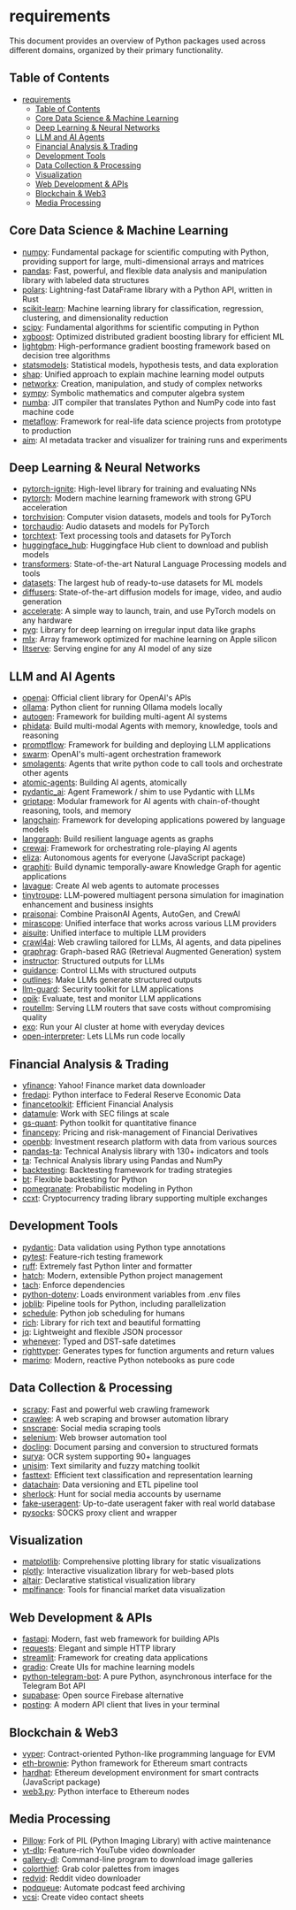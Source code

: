# requirements

This document provides an overview of Python packages used across different domains, organized by their primary functionality.

## Table of Contents

- [requirements](#requirements)
  - [Table of Contents](#table-of-contents)
  - [Core Data Science \& Machine Learning](#core-data-science--machine-learning)
  - [Deep Learning \& Neural Networks](#deep-learning--neural-networks)
  - [LLM and AI Agents](#llm-and-ai-agents)
  - [Financial Analysis \& Trading](#financial-analysis--trading)
  - [Development Tools](#development-tools)
  - [Data Collection \& Processing](#data-collection--processing)
  - [Visualization](#visualization)
  - [Web Development \& APIs](#web-development--apis)
  - [Blockchain \& Web3](#blockchain--web3)
  - [Media Processing](#media-processing)

## Core Data Science & Machine Learning

- [numpy](https://github.com/numpy/numpy): Fundamental package for scientific computing with Python, providing support for large, multi-dimensional arrays and matrices
- [pandas](https://github.com/pandas-dev/pandas): Fast, powerful, and flexible data analysis and manipulation library with labeled data structures
- [polars](https://github.com/pola-rs/polars): Lightning-fast DataFrame library with a Python API, written in Rust
- [scikit-learn](https://github.com/scikit-learn/scikit-learn): Machine learning library for classification, regression, clustering, and dimensionality reduction
- [scipy](https://github.com/scipy/scipy): Fundamental algorithms for scientific computing in Python
- [xgboost](https://github.com/dmlc/xgboost): Optimized distributed gradient boosting library for efficient ML
- [lightgbm](https://github.com/Microsoft/LightGBM): High-performance gradient boosting framework based on decision tree algorithms
- [statsmodels](https://github.com/statsmodels/statsmodels): Statistical models, hypothesis tests, and data exploration
- [shap](https://github.com/slundberg/shap): Unified approach to explain machine learning model outputs
- [networkx](https://github.com/networkx/networkx): Creation, manipulation, and study of complex networks
- [sympy](https://github.com/sympy/sympy): Symbolic mathematics and computer algebra system
- [numba](https://github.com/numba/numba): JIT compiler that translates Python and NumPy code into fast machine code
- [metaflow](https://github.com/Netflix/metaflow): Framework for real-life data science projects from prototype to production
- [aim](https://github.com/aimhubio/aim): AI metadata tracker and visualizer for training runs and experiments

## Deep Learning & Neural Networks

- [pytorch-ignite](https://github.com/pytorch/ignite): High-level library for training and evaluating NNs
- [pytorch](https://github.com/pytorch/pytorch): Modern machine learning framework with strong GPU acceleration
- [torchvision](https://github.com/pytorch/vision): Computer vision datasets, models and tools for PyTorch
- [torchaudio](https://github.com/pytorch/audio): Audio datasets and models for PyTorch
- [torchtext](https://github.com/pytorch/text): Text processing tools and datasets for PyTorch
- [huggingface_hub](https://github.com/huggingface/huggingface_hub): Huggingface Hub client to download and publish models
- [transformers](https://github.com/huggingface/transformers): State-of-the-art Natural Language Processing models and tools
- [datasets](https://github.com/huggingface/datasets): The largest hub of ready-to-use datasets for ML models
- [diffusers](https://github.com/huggingface/diffusers): State-of-the-art diffusion models for image, video, and audio generation
- [accelerate](https://github.com/huggingface/accelerate): A simple way to launch, train, and use PyTorch models on any hardware
- [pyg](https://github.com/pyg-team/pytorch_geometric): Library for deep learning on irregular input data like graphs
- [mlx](https://github.com/ml-explore/mlx): Array framework optimized for machine learning on Apple silicon
- [litserve](https://github.com/Lightning-AI/LitServe): Serving engine for any AI model of any size

## LLM and AI Agents

- [openai](https://github.com/openai/openai-python): Official client library for OpenAI's APIs
- [ollama](https://github.com/ollama/ollama-python): Python client for running Ollama models locally
- [autogen](https://github.com/microsoft/autogen): Framework for building multi-agent AI systems
- [phidata](https://github.com/phidatahq/phidata): Build multi-modal Agents with memory, knowledge, tools and reasoning
- [promptflow](https://github.com/microsoft/promptflow): Framework for building and deploying LLM applications
- [swarm](https://github.com/openai/swarm): OpenAI's multi-agent orchestration framework
- [smolagents](https://github.com/huggingface/smolagents): Agents that write python code to call tools and orchestrate other agents
- [atomic-agents](https://github.com/BrainBlend-AI/atomic-agents): Building AI agents, atomically
- [pydantic_ai](https://github.com/pydantic/pydantic-ai): Agent Framework / shim to use Pydantic with LLMs
- [griptape](https://github.com/griptape-ai/griptape): Modular framework for AI agents with chain-of-thought reasoning, tools, and memory
- [langchain](https://github.com/langchain-ai/langchain): Framework for developing applications powered by language models
- [langgraph](https://github.com/langchain-ai/langgraph): Build resilient language agents as graphs
- [crewai](https://github.com/crewaiinc/crewai): Framework for orchestrating role-playing AI agents
- [eliza](https://github.com/elizaOS/eliza): Autonomous agents for everyone (JavaScript package)
- [graphiti](https://github.com/getzep/graphiti): Build dynamic temporally-aware Knowledge Graph for agentic applications
- [lavague](https://github.com/lavague-ai/LaVague): Create AI web agents to automate processes
- [tinytroupe](https://github.com/microsoft/TinyTroupe): LLM-powered multiagent persona simulation for imagination enhancement and business insights
- [praisonai](https://github.com/MervinPraison/PraisonAI): Combine PraisonAI Agents, AutoGen, and CrewAI
- [mirascope](https://github.com/Mirascope/mirascope): Unified interface that works across various LLM providers
- [aisuite](https://github.com/andrewyng/aisuite): Unified interface to multiple LLM providers
- [crawl4ai](https://github.com/unclecode/crawl4ai): Web crawling tailored for LLMs, AI agents, and data pipelines
- [graphrag](https://github.com/microsoft/graphrag): Graph-based RAG (Retrieval Augmented Generation) system
- [instructor](https://github.com/instructor-ai/instructor): Structured outputs for LLMs
- [guidance](https://github.com/guidance-ai/guidance): Control LLMs with structured outputs
- [outlines](https://github.com/dottxt-ai/outlines): Make LLMs generate structured outputs
- [llm-guard](https://github.com/protectai/llm-guard): Security toolkit for LLM applications
- [opik](https://github.com/comet-ml/opik): Evaluate, test and monitor LLM applications
- [routellm](https://github.com/lm-sys/RouteLLM): Serving LLM routers that save costs without compromising quality
- [exo](https://github.com/exo-explore/exo): Run your AI cluster at home with everyday devices
- [open-interpreter](https://github.com/OpenInterpreter/open-interpreter): Lets LLMs run code locally

## Financial Analysis & Trading

- [yfinance](https://github.com/ranaroussi/yfinance): Yahoo! Finance market data downloader
- [fredapi](https://github.com/mortada/fredapi): Python interface to Federal Reserve Economic Data
- [financetoolkit](https://github.com/JerBouma/FinanceToolkit): Efficient Financial Analysis
- [datamule](https://github.com/john-friedman/datamule-python): Work with SEC filings at scale
- [gs-quant](https://github.com/goldmansachs/gs-quant): Python toolkit for quantitative finance
- [financepy](https://github.com/domokane/FinancePy): Pricing and risk-management of Financial Derivatives
- [openbb](https://github.com/OpenBB-finance/OpenBBTerminal): Investment research platform with data from various sources
- [pandas-ta](https://github.com/twopirllc/pandas-ta): Technical Analysis library with 130+ indicators and tools
- [ta](https://github.com/bukosabino/ta): Technical Analysis library using Pandas and NumPy
- [backtesting](https://github.com/kernc/backtesting.py): Backtesting framework for trading strategies
- [bt](https://github.com/pmorissette/bt): Flexible backtesting for Python
- [pomegranate](https://github.com/jmschrei/pomegranate): Probabilistic modeling in Python
- [ccxt](https://github.com/ccxt/ccxt): Cryptocurrency trading library supporting multiple exchanges

## Development Tools

- [pydantic](https://github.com/pydantic/pydantic): Data validation using Python type annotations
- [pytest](https://github.com/pytest-dev/pytest): Feature-rich testing framework
- [ruff](https://github.com/astral-sh/ruff): Extremely fast Python linter and formatter
- [hatch](https://github.com/pypa/hatch): Modern, extensible Python project management
- [tach](https://github.com/gauge-sh/tach): Enforce dependencies
- [python-dotenv](https://github.com/theskumar/python-dotenv): Loads environment variables from .env files
- [joblib](https://github.com/joblib/joblib): Pipeline tools for Python, including parallelization
- [schedule](https://github.com/dbader/schedule): Python job scheduling for humans
- [rich](https://github.com/Textualize/rich): Library for rich text and beautiful formatting
- [jq](https://github.com/mwilliamson/jq.py): Lightweight and flexible JSON processor
- [whenever](https://github.com/ariebovenberg/whenever): Typed and DST-safe datetimes
- [righttyper](https://github.com/RightTyper/RightTyper): Generates types for function arguments and return values
- [marimo](https://github.com/marimo-team/marimo): Modern, reactive Python notebooks as pure code

## Data Collection & Processing

- [scrapy](https://github.com/scrapy/scrapy): Fast and powerful web crawling framework
- [crawlee](https://github.com/apify/crawlee-python): A web scraping and browser automation library
- [snscrape](https://github.com/JustAnotherArchivist/snscrape): Social media scraping tools
- [selenium](https://github.com/SeleniumHQ/selenium): Web browser automation tool
- [docling](https://github.com/DS4SD/docling): Document parsing and conversion to structured formats
- [surya](https://github.com/VikParuchuri/surya): OCR system supporting 90+ languages
- [unisim](https://github.com/google/unisim): Text similarity and fuzzy matching toolkit
- [fasttext](https://github.com/facebookresearch/fastText/): Efficient text classification and representation learning
- [datachain](https://github.com/iterative/datachain): Data versioning and ETL pipeline tool
- [sherlock](https://github.com/sherlock-project/sherlock): Hunt for social media accounts by username
- [fake-useragent](https://github.com/fake-useragent/fake-useragent): Up-to-date useragent faker with real world database
- [pysocks](https://github.com/Anorov/PySocks): SOCKS proxy client and wrapper

## Visualization

- [matplotlib](https://github.com/matplotlib/matplotlib): Comprehensive plotting library for static visualizations
- [plotly](https://github.com/plotly/plotly.py): Interactive visualization library for web-based plots
- [altair](https://github.com/altair-viz/altair): Declarative statistical visualization library
- [mplfinance](https://github.com/matplotlib/mplfinance): Tools for financial market data visualization

## Web Development & APIs

- [fastapi](https://github.com/tiangolo/fastapi): Modern, fast web framework for building APIs
- [requests](https://github.com/psf/requests): Elegant and simple HTTP library
- [streamlit](https://github.com/streamlit/streamlit): Framework for creating data applications
- [gradio](https://github.com/gradio-app/gradio): Create UIs for machine learning models
- [python-telegram-bot](https://github.com/python-telegram-bot/python-telegram-bot): A pure Python, asynchronous interface for the Telegram Bot API
- [supabase](https://github.com/supabase/supabase): Open source Firebase alternative
- [posting](https://github.com/darrenburns/posting): A modern API client that lives in your terminal

## Blockchain & Web3

- [vyper](https://github.com/vyperlang/vyper): Contract-oriented Python-like programming language for EVM
- [eth-brownie](https://github.com/eth-brownie/brownie): Python framework for Ethereum smart contracts
- [hardhat](https://github.com/NomicFoundation/hardhat): Ethereum development environment for smart contracts (JavaScript package)
- [web3.py](https://github.com/ethereum/web3.py): Python interface to Ethereum nodes

## Media Processing

- [Pillow](https://github.com/python-pillow/Pillow): Fork of PIL (Python Imaging Library) with active maintenance
- [yt-dlp](https://github.com/yt-dlp/yt-dlp): Feature-rich YouTube video downloader
- [gallery-dl](https://github.com/mikf/gallery-dl): Command-line program to download image galleries
- [colorthief](https://github.com/fengsp/color-thief-py): Grab color palettes from images
- [redvid](https://github.com/elmoiv/redvid): Reddit video downloader
- [podqueue](https://github.com/tquin/podqueue): Automate podcast feed archiving
- [vcsi](https://github.com/amietn/vcsi): Create video contact sheets
